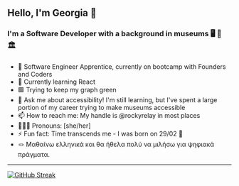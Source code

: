 ## Hello, I'm Georgia 🐠

<!--
**rockyrelay/rockyrelay** is a ✨ _special_ ✨ repository because its `README.md` (this file) appears on your GitHub profile.

Here are some ideas to get you started:

- 🔭 I’m currently working on ...
- 🌱 I’m currently learning ...
- 👯 I’m looking to collaborate on ...
- 🤔 I’m looking for help with ...
- 💬 Ask me about ...
- 📫 How to reach me: ...
- 👩🏻‍💻 Pronouns: ...
- ⚡ Fun fact: ...
-->

### I'm a Software Developer with a background in museums 🖥 🧡 🏛

### 

- 🔭 Software Engineer Apprentice, currently on bootcamp with Founders and Coders
- 🧩 Currently learning React
- 🟩 Trying to keep my graph green
- 💬 Ask me about accessibility! I'm still learning, but I've spent a large portion of my career trying to make museums accessible
- 📫 How to reach me: My handle is @rockyrelay in most places
- 👩🏻‍💻 Pronouns: [she/her]
- ⚡ Fun fact: Time transcends me - I was born on 29/02 🐸
- 🪢 Μαθαίνω ελληνικά και θα ήθελα πολύ να μιλήσω για ψηφιακά πράγματα.

---


[![GitHub Streak](https://streak-stats.demolab.com?user=rockyrelay&theme=gotham&border_radius=18&date_format=j%20M%5B%20Y%5D&type=png)](https://git.io/streak-stats)
